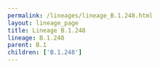 ```yaml
---
permalink: /lineages/lineage_B.1.248.html
layout: lineage_page
title: Lineage B.1.248
lineage: B.1.248
parent: B.1
children: ['B.1.248']
---
```

